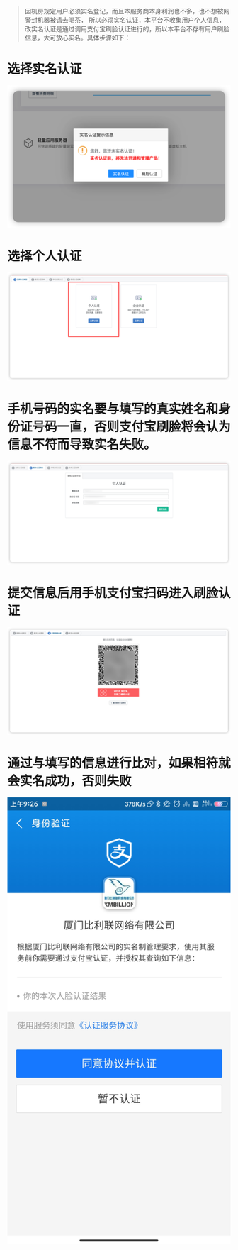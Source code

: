 
>因机房规定用户必须实名登记，而且本服务商本身利润也不多，也不想被网警封机器被请去喝茶，
所以必须实名认证，本平台不收集用户个人信息，改实名认证是通过调用支付宝刷脸认证进行的，所以本平台不存有用户刷脸信息，大可放心实名。具体步骤如下：

# 选择实名认证
![](image/1.png)
# 选择个人认证
![](image/2.png)

# 手机号码的实名要与填写的真实姓名和身份证号码一直，否则支付宝刷脸将会认为信息不符而导致实名失败。
![](image/3.png)

# 提交信息后用手机支付宝扫码进入刷脸认证


![](image/4.png)

# 通过与填写的信息进行比对，如果相符就会实名成功，否则失败
![](image/5.jpg)